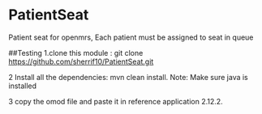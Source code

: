# PatientSeat
Patient seat  for openmrs, Each patient must be assigned to seat in queue

##Testing
1.clone this module :  git clone https://github.com/sherrif10/PatientSeat.git

2 Install all the dependencies: mvn clean install. Note: Make sure java is installed 

3 copy the omod file and paste it in reference application 2.12.2.

